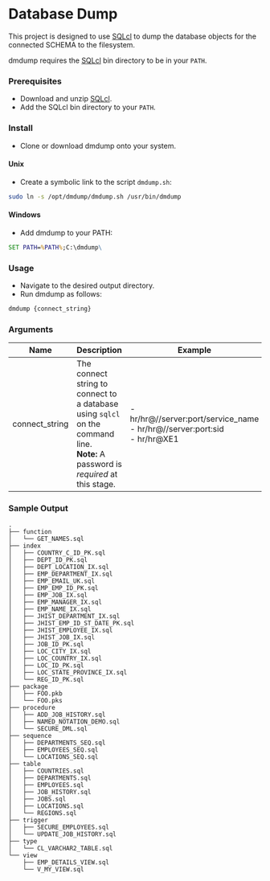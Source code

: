 # Database Dump

This project is designed to use [SQLcl](http://www.oracle.com/technetwork/developer-tools/sql-developer/downloads/index.html) to dump the database objects for the connected SCHEMA to the filesystem.

dmdump requires the [SQLcl](http://www.oracle.com/technetwork/developer-tools/sql-developer/downloads/index.html) bin directory to be in your `PATH`.

### Prerequisites
- Download and unzip [SQLcl](http://www.oracle.com/technetwork/developer-tools/sql-developer/downloads/index.html).
- Add the SQLcl bin directory to your `PATH`.

### Install
- Clone or download dmdump onto your system.

#### Unix
- Create a symbolic link to the script `dmdump.sh`:
```bash
sudo ln -s /opt/dmdump/dmdump.sh /usr/bin/dmdump
```

#### Windows
- Add dmdump to your PATH:
```bat
SET PATH=%PATH%;C:\dmdump\
```

### Usage
- Navigate to the desired output directory.
- Run dmdump as follows:
```bash
dmdump {connect_string}
```

### Arguments
|Name  | Description             | Example |
|---            |---                      | ---     |
| connect_string | The connect string to connect to a database using `sqlcl` on the command line. <br>**Note:** A password is *required* at this stage. | - hr/hr@//server:port/service_name  <br />- hr/hr@//server:port:sid  <br />- hr/hr@XE1 |

### Sample Output
```
.
├── function
│   └── GET_NAMES.sql
├── index
│   ├── COUNTRY_C_ID_PK.sql
│   ├── DEPT_ID_PK.sql
│   ├── DEPT_LOCATION_IX.sql
│   ├── EMP_DEPARTMENT_IX.sql
│   ├── EMP_EMAIL_UK.sql
│   ├── EMP_EMP_ID_PK.sql
│   ├── EMP_JOB_IX.sql
│   ├── EMP_MANAGER_IX.sql
│   ├── EMP_NAME_IX.sql
│   ├── JHIST_DEPARTMENT_IX.sql
│   ├── JHIST_EMP_ID_ST_DATE_PK.sql
│   ├── JHIST_EMPLOYEE_IX.sql
│   ├── JHIST_JOB_IX.sql
│   ├── JOB_ID_PK.sql
│   ├── LOC_CITY_IX.sql
│   ├── LOC_COUNTRY_IX.sql
│   ├── LOC_ID_PK.sql
│   ├── LOC_STATE_PROVINCE_IX.sql
│   └── REG_ID_PK.sql
├── package
│   ├── FOO.pkb
│   └── FOO.pks
├── procedure
│   ├── ADD_JOB_HISTORY.sql
│   ├── NAMED_NOTATION_DEMO.sql
│   └── SECURE_DML.sql
├── sequence
│   ├── DEPARTMENTS_SEQ.sql
│   ├── EMPLOYEES_SEQ.sql
│   └── LOCATIONS_SEQ.sql
├── table
│   ├── COUNTRIES.sql
│   ├── DEPARTMENTS.sql
│   ├── EMPLOYEES.sql
│   ├── JOB_HISTORY.sql
│   ├── JOBS.sql
│   ├── LOCATIONS.sql
│   └── REGIONS.sql
├── trigger
│   ├── SECURE_EMPLOYEES.sql
│   └── UPDATE_JOB_HISTORY.sql
├── type
│   └── CL_VARCHAR2_TABLE.sql
└── view
    ├── EMP_DETAILS_VIEW.sql
    └── V_MY_VIEW.sql
```
